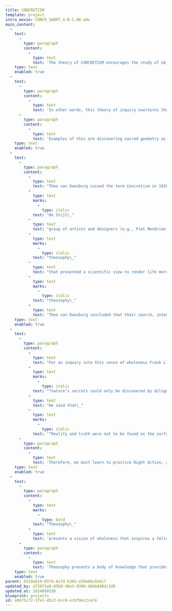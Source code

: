 ```yaml
---
title: CONCRETISM
template: project
intro_movie: CONCR_SHORT_4-B-1.00.m4v
main_content:
  -
    text:
      -
        type: paragraph
        content:
          -
            type: text
            text: 'The theory of CONCRETISM encourages the study of objects as dynamic systems for a depth of meaning and relational values revealing an inner world, considered “abstract” because invisible, that unfolds a network of relationships and values as a world of ONENESS, opposite to the ordinary sense of “reality” in the world of appearances.'
    type: text
    enabled: true
  -
    text:
      -
        type: paragraph
        content:
          -
            type: text
            text: 'In other words, this theory of inquiry overturns the generalized notion that the world around us is “real” and “concrete,” and designates the inner, intangible world as “abstract” by realizing that the hidden networking begins to reflect relationships of underlying principals directing values and meaning far beyond the limited factor of appearances and into a unity of wholeness or: Oneness. That unity of Oneness reveals the true “Concrete” world with a capital “C” for a true sense of Reality with a capital “R”!'
      -
        type: paragraph
        content:
          -
            type: text
            text: 'Examples of this are discovering sacred geometry as the underlying principle for good form, learning the inner “character” of a person and a true sense of identity with that individual, and gaining a sense of awe and wonder when brought into a relationship with a huge tree. In this sense, we perceive relationships as these, extracted from that deep sense of wholeness, from that REALITY, from that CONCRETE Reality, to derive a sense of true Poetic Essence, a knowing that is powerful, dynamic, and a truly living sense of CONCRETISM.'
    type: text
    enabled: true
  -
    text:
      -
        type: paragraph
        content:
          -
            type: text
            text: "Theo van Doesburg coined the term Concretism in 1930 while leading the Dutch\_"
          -
            type: text
            marks:
              -
                type: italic
            text: "De Stijl\_"
          -
            type: text
            text: "group of artists and designers (e.g., Piet Mondrian, Gerrit Rietveld, and others) who sought to capture and express the “spiritual” in art. Their search led them to use visual abstractions thus avoiding mere repetition of the external world of objects. Also influencing the group was the deep interest from studies happening locally called\_"
          -
            type: text
            marks:
              -
                type: italic
            text: "theosophy\_"
          -
            type: text
            text: "that presented a scientific view to render life more intelligible by connecting us with wholeness. After studying\_"
          -
            type: text
            marks:
              -
                type: italic
            text: "theosophy\_"
          -
            type: text
            text: 'Theo van Doesburg concluded that their search, intended to express the spiritual in art, was a search to find that true sense of Reality at the heart of meaning and value. In other words, using the “abstract” means searching for truth with the creation of artifacts from which we gain a sense of wholeness. Theo decided that this creation is not limited to abstract shapes and colors but can also be found in other ways to serve the same purpose of inquiry in the search of Reality, hence a true sense of Reality from that principle of Oneness—which he called Concretism.'
    type: text
    enabled: true
  -
    text:
      -
        type: paragraph
        content:
          -
            type: text
            text: "For an inquiry into this sense of wholeness Frank Lloyd Wright, for example, believed that\_"
          -
            type: text
            marks:
              -
                type: italic
            text: "“nature’s secrets could only be discovered by diligent contemplation.”\_"
          -
            type: text
            text: "He said that\_"
          -
            type: text
            marks:
              -
                type: italic
            text: '“Reality and truth were not to be found on the surface of things but require extensive probing and thought to yield valuable lessons.”'
      -
        type: paragraph
        content:
          -
            type: text
            text: 'Therefore, we must learn to practice Right Action, action that comes with critical discernment, inseeing, contemplation, and mindfulness to bring about an inner, poetic, spiritual sense of mediation which stimulates within the designer the full nature of creative capacities. Only from that can the process truly become a purposeful act of DESIGN with a capital D.'
    type: text
    enabled: true
  -
    text:
      -
        type: paragraph
        content:
          -
            type: text
            marks:
              -
                type: bold
            text: "Theosophy\_"
          -
            type: text
            text: 'presents a vision of wholeness that inspires a fellowship united in study, meditation, and service. It encourages open-minded inquiry into the wisdom of the ages, respects the unity of all life, and helps people explore spiritual self-transformation. Theosophy holds an ethic on the fact that every action, feeling, and thought affect all other beings, which makes each of us capable of and responsible for contributing to the benefit of the whole.'
      -
        type: paragraph
        content:
          -
            type: text
            text: 'Theosophy presents a body of knowledge that provides theory, practice, and techniques to enable us to free ourselves from the limitations of ordinary life. This knowledge is the Ancient Wisdom, the perennial philosophy, the wisdom tradition. Being universally true, it is found all over the world in many different forms, depending upon the time and circumstances and the people it is addressing. Theosophy is one version of this Ancient Wisdom in recent times. Derived from Greek roots meaning “divine wisdom,” it reveals a body of knowledge that tells us about our place in the universe and why the world is the way it is. Although it agrees in many respects with scientific theories, it goes beyond them in addressing unseen realities that we all experience, but often do not understand.'
    type: text
    enabled: true
parent: 9319a919-0379-4cfd-b302-e59e66c83dc7
updated_by: a726f1e0-85b0-48e3-939b-db6b8482c1d0
updated_at: 1624660150
blueprint: projects
id: e86f5c72-1fe1-45c3-bcc0-ecbf9ec2ce7e
---
```

